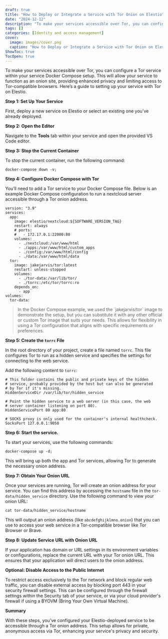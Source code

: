 ```yaml
---
draft: true
title: "How to Deploy or Integrate a Service with Tor Onion on Elestio"
date: "2024-12-12"
description: "To make your services accessible over Tor, you can configure a Tor service within your service Docker Compose setup. This will allow your service to function as an onion site, providing enhanced privacy and limiting access to Tor-compatible browsers. Here’s a guide to setting up your service with Tor"
tags: []
categories: [Identity and access management]
cover:
  image: images/cover.png
  caption: "How to Deploy or Integrate a Service with Tor Onion on Elestio"
ShowToc: true
TocOpen: true
---
```



To make your services accessible over Tor, you can configure a Tor service within your service Docker Compose setup. This will allow your service to function as an onion site, providing enhanced privacy and limiting access to Tor\-compatible browsers. Here’s a guide to setting up your service with Tor on Elestio.

**Step 1: Set Up Your Service**

First, deploy a new service on Elestio or select an existing one you’ve already deployed.

**Step 2: Open the Editor**

Navigate to the **Tools** tab within your service and open the provided VS Code editor.

**Step 3: Stop the Current Container**

To stop the current container, run the following command:


```
docker-compose down -v;
```
**Step 4: Configure Docker Compose with Tor**

You’ll need to add a Tor service to your Docker Compose file. Below is an example Docker Compose configuration to run a nextcloud server accessible through a Tor onion address.


```
version: "3.9"
services:
  app:
    image: elestio/nextcloud:${SOFTWARE_VERSION_TAG}
    restart: always
    # ports:
    #   - 172.17.0.1:22000:80
    volumes:
      - ./nextcloud:/var/www/html
      - ./apps:/var/www/html/custom_apps
      - ./config:/var/www/html/config
      - ./data:/var/www/html/data
  tor:
    image: jakejarvis/tor:latest
    restart: unless-stopped
    volumes:
      - ./tor-data:/var/lib/tor/
      - ./torrc:/etc/tor/torrc:ro
    depends_on:
      - app
volumes:
  tor-data:
```

> In the Docker Compose example, we used the \`jakejarvis/tor\` image to demonstrate the setup, but you can substitute it with any other official or custom Tor image that suits your needs. This allows for flexibility in using a Tor configuration that aligns with specific requirements or preferences.

**Step 5: Create the `torrc` File**

In the root directory of your project, create a file named `torrc`. This file configures Tor to run as a hidden service and specifies the settings for connecting to the web service.

Add the following content to `torrc`:


```
# This folder contains the public and private keys of the hidden
# service, probably provided by the host but can also be generated
# by Tor if it's missing.
HiddenServiceDir /var/lib/tor/hidden_service

# Point the hidden service to a web server (in this case, the web
# server container listening on port 80).
HiddenServicePort 80 app:80

# SOCKS proxy is only used for the container's internal healthcheck.
SocksPort 127.0.0.1:9050
```
**Step 6: Start the service.**

To start your services, use the following commands:


```
docker-compose up -d;
```
This will bring up both the app and Tor services, allowing Tor to generate the necessary onion address.

**Step 7: Obtain Your Onion URL**

Once your services are running, Tor will create an onion address for your service. You can find this address by accessing the `hostname` file in the `tor-data/hidden_service` directory. Use the following command to view your onion URL:


```
cat tor-data/hidden_service/hostname
```
This will output an onion address (like `abcdefghijklmno.onion`) that you can use to access your web service in a Tor\-compatible browser like Tor Browser or Brave.

**Step 8: Update Service URL with Onion URL**

If your application has domain or URL settings in its environment variables or configurations, replace the current URL with your Tor onion URL. This ensures that your application will direct users to the onion address.

**Optional: Disable Access to the Public Internet**

To restrict access exclusively to the Tor network and block regular web traffic, you can disable external access by blocking port 443 in your security firewall settings. This can be configured through the firewall settings within the Security tab of your service, or via your cloud provider's firewall if using a BYOVM (Bring Your Own Virtual Machine).

**Summary**

With these steps, you’ve configured your Elestio\-deployed service to be accessible through a Tor onion address. This setup allows for private, anonymous access via Tor, enhancing your service's privacy and security.



